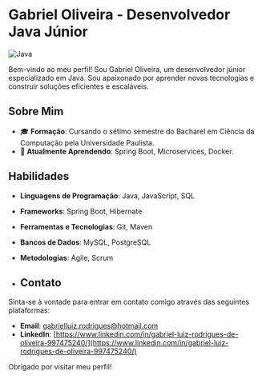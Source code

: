 # Gabriel Oliveira - Desenvolvedor Java Júnior

![Java](https://img.shields.io/badge/Java-ED8B00?style=for-the-badge&logo=java&logoColor=white)

Bem-vindo ao meu perfil! Sou Gabriel Oliveira, um desenvolvedor júnior especializado em Java. Sou apaixonado por aprender novas tecnologias e construir soluções eficientes e escaláveis.

## Sobre Mim

- 🎓 **Formação**: Cursando o sétimo semestre do Bacharel em Ciência da Computação pela Universidade Paulista.
- 🌱 **Atualmente Aprendendo**: Spring Boot, Microservices, Docker.

## Habilidades

- **Linguagens de Programação**: Java, JavaScript, SQL
- **Frameworks**: Spring Boot, Hibernate
- **Ferramentas e Tecnologias**: Git, Maven
- **Bancos de Dados**: MySQL, PostgreSQL
- **Metodologias**: Agile, Scrum

- ## Contato

Sinta-se à vontade para entrar em contato comigo através das seguintes plataformas:

- **Email**: [gabrielluiz.rodrigues@hotmail.com](mailto:gabrielluiz.rodrigues@hotmail.com)
- **LinkedIn**: [https://www.linkedin.com/in/gabriel-luiz-rodrigues-de-oliveira-997475240/](https://www.linkedin.com/in/gabriel-luiz-rodrigues-de-oliveira-997475240/)

Obrigado por visitar meu perfil!
